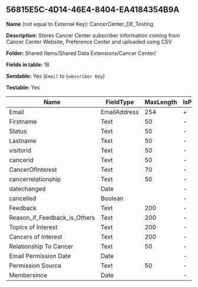 ## 56815E5C-4D14-46E4-8404-EA4184354B9A

**Name** (not equal to External Key)**:** CancerCenter_DE_Testing

**Description:** Stores Cancer Center subscriber information coming from Cancer Center Website, Preference Center and uploaded using CSV

**Folder:** Shared Items/Shared Data Extensions/Cancer Center/

**Fields in table:** 18

**Sendable:** Yes (`Email` to `Subscriber Key`)

**Testable:** Yes

| Name | FieldType | MaxLength | IsPrimaryKey | IsNullable | DefaultValue |
| --- | --- | --- | --- | --- | --- |
| Email | EmailAddress | 254 | + | - |  |
| Firstname | Text | 50 | - | + |  |
| Status | Text | 50 | - | + | Active |
| Lastname | Text | 50 | - | + |  |
| visitorid | Text | 50 | - | + |  |
| cancerid | Text | 50 | - | + |  |
| CancerOfInterest | Text | 70 | - | + |  |
| cancerrelationship | Text | 50 | - | + |  |
| datechanged | Date |  | - | + |  |
| cancelled | Boolean |  | - | + |  |
| Feedback | Text | 200 | - | + |  |
| Reason_if_Feedback_is_Others | Text | 200 | - | + |  |
| Topics of Interest | Text | 200 | - | + |  |
| Cancers of Interest | Text | 200 | - | + |  |
| Relationship To Cancer | Text | 50 | - | + |  |
| Email Permission Date | Date |  | - | + | GetDate() |
| Permission Source | Text | 50 | - | + |  |
| Membersince | Date |  | - | + | GetDate() |

